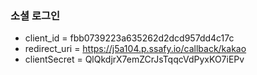 ### 소셜 로그인
- client_id = fbb0739223a635262d2dcd957dd4c17c
- redirect_uri = https://j5a104.p.ssafy.io/callback/kakao
- clientSecret = QlQkdjrX7emZCrJsTqqcVdPyxKO7iEPv
